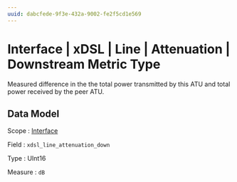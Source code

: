 ```yaml
---
uuid: dabcfede-9f3e-432a-9002-fe2f5cd1e569
---
```

# Interface | xDSL | Line | Attenuation | Downstream Metric Type

Measured difference in the the total power transmitted by this ATU and total power received by the peer ATU.

## Data Model

Scope
: [Interface](../../../../../metric-scopes-reference/interface.md)

Field
: `xdsl_line_attenuation_down`

Type
: UInt16

Measure
: `dB`
